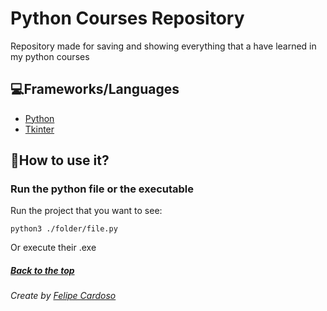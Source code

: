 # Python Courses Repository

Repository made for saving and showing everything that a have learned in my python courses

## 💻Frameworks/Languages

- [Python](https://www.python.org)
- [Tkinter](https://docs.python.org/3/library/tkinter.html)

## 🚀How to use it?

### Run the python file or the executable

Run the project that you want to see:

```
python3 ./folder/file.py
```

Or execute their .exe

##### [Back to the top](#)

###### Create by [Felipe Cardoso](https://lymei.art)
